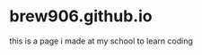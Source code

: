 # brew906.github.io
this is a page i made at my school to learn coding
<!DOCTYPE html>
<!--created by Michael Brewer
Sep.17,2020
micbrewe@uat.edu-->
<html>

<head>
    <!--this links the js and css files with the code in them-->
    <script src="UATBlastoffcode.js"></script>
    <script src="class.js"></script>
    <link href="BlastoffPageStyle.css" rel="stylesheet" type="text/css" />
    <script src="dataLoader.js"></script>
    <title>
        Uat space program Count Down
    </title>
    <script>
        //needed variables
        var theTime = new Date();
        var tempTime = new Date();
        var time_interval = 5000;
        var last_iteration =0;
        var running = true;
        var index = 0;
        var timer;

        //load our data
        var data = getData();

        function updateDisplay(){
            theTime = new Date();

            //debuggin
            console.log("Display: " + (theTime.getHours() < 10 ? "0" + theTime.getHours() : theTime.getHours()) + ":" + 
            (theTime.getMinutes() < 10 ? "0" + theTime.getMinutes() : theTime.getMinutes()) + ":" + 
            (theTime.getSeconds() < 10 ? "0" + theTime.getSeconds() : theTime.getSeconds()));
            
                       
            var timeRead = data[index].time_seconds;

            if (timeRead >= 10){
                // TODO update the table
                document.getElementById("data").rows["seconds"].innerHTML = dataRow("Time Elapsed", data[index].time_seconds, "seconds");
                document.getElementById("data").rows["latitude"].innerHTML = dataRow("Latitude", data[index].latitude, " ");
                document.getElementById("data").rows["longitude"].innerHTML = dataRow("Longitude", data[index].longitude, " ");
                document.getElementById("data").rows["gps_altitude"].innerHTML = dataRow("gps_altitude", data[index].gps_altitude, " ");
                document.getElementById("data").rows["bmpSensor_altitude"].innerHTML = dataRow("bmpSensor_altitude", data[index].bmpSensor_altitude, " ");
                document.getElementById("data").rows["bmpSensor_pressure"].innerHTML = dataRow("bmpSensor_pressure", data[index].bmpSensor_pressure, " ");
                document.getElementById("data").rows["bmpSensor_temperature"].innerHTML = dataRow("bmpSensor_temperature", data[index].bmpSensor_temperature, " ");
                document.getElementById("data").rows["digSensor_temperature"].innerHTML = dataRow("digSensor_temperature", data[index].digSensor_temperature, " ");
                document.getElementById("data").rows["cssSensor_temperature"].innerHTML = dataRow("cssSensor_temperature", data[index].cssSensor_temperature, " ");
                document.getElementById("data").rows["cssSensor_eCO2"].innerHTML = dataRow("cssSensor_eCO2", data[index].cssSensor_eCO2, " ");
                document.getElementById("data").rows["cssSensor_TVOC"].innerHTML = dataRow("cssSensor_TVOC", data[index].cssSensor_TVOC, " ");
                document.getElementById("data").rows["UV"].innerHTML = dataRow("UV", data[index].UV, " ");
                document.getElementById("data").rows["accel_X"].innerHTML = dataRow("Accel_X", data[index].accelX, " ");
                document.getElementById("data").rows["accel_Y"].innerHTML = dataRow("Accel_Y", data[index].accelY, " ");
                document.getElementById("data").rows["accel_Z"].innerHTML = dataRow("Accel_Z", data[index].accelZ, " ");
                document.getElementById("data").rows["magnetic_X"].innerHTML = dataRow("Magnetic_X", data[index].magneticX, " ");
                document.getElementById("data").rows["magnetic_Y"].innerHTML = dataRow("Magnetic_Y", data[index].magneticY, " ");
                document.getElementById("data").rows["magnetic_Z"].innerHTML = dataRow("Magnetic_Z", data[index].magneticZ, " ");
                document.getElementById("data").rows["gyro_X"].innerHTML = dataRow("Gyro_X", data[index].gyroX, " ");
                document.getElementById("data").rows["gyro_Y"].innerHTML = dataRow("Gyro_Y", data[index].gyroY, " ");
                document.getElementById("data").rows["gyro_Z"].innerHTML = dataRow("Gyro_Z", data[index].gyroZ, " ");


                if(index < 500){
                    index = index +1;
                } else{
                    index = 0;
                }
            }
            // TODO update the real time
            document.getElementById("time").innerHTML = (theTime.getHours() < 10 ? "0" + theTime.getHours() : theTime.getHours()) + ":" + 
            (theTime.getMinutes() < 10 ? "0" + theTime.getMinutes() : theTime.getMinutes()) + ":" + 
            (theTime.getSeconds() < 10 ? "0" + theTime.getSeconds() : theTime.getSeconds());
             
            
        }

    </script>


</head>

<body>
    <table class="tableTop">
        <tr>
            <!-- tr defines a row-->
            <td>
                <!--this is where the picture and page info goes-->
                <img src="UATSpace-2.png">
            </td>
            <td>
                <h1 class="titleclass">UAT SPACE PROGRAM</h1>
            </td>
       </tr>
    </table>
    <br>
    <table id="data" border="2" width="70%" class="dataTable">
        <col style="width: 35%;">
        <col style="width: 35%;">
        <thead>
            <!--these are the table headers-->
            <th align="left">Data Type</th>
            <th align="left">Reading</th>
        </thead>
        <tbody>
            <!--this is were all the data will be displayed in a chart-->
            <tr id="seconds"></tr>
            <tr id="latitude"></tr>
            <tr id="longitude"></tr>
            <tr id="gps_altitude"></tr>
            <tr id="bmpSensor_altitude"></tr>
            <tr id="bmpSensor_pressure"></tr>
            <tr id="bmpSensor_temperature"></tr>
            <tr id="digSensor_temperature"></tr>
            <tr id="cssSensor_temperature"></tr>
            <tr id="cssSensor_eCO2"></tr>
            <tr id="cssSensor_TVOC"></tr>
            <tr id="UV"></tr>
            <tr id="accel_X"></tr>
            <tr id="accel_Y"></tr>
            <tr id="accel_Z"></tr>
            <tr id="magnetic_X"></tr>
            <tr id="magnetic_Y"></tr>
            <tr id="magnetic_Z"></tr>
            <tr id="gyro_X"></tr>
            <tr id="gyro_Y"></tr>
            <tr id="gyro_Z"> </tr>


        </tbody>

    </table>
    <br>
    The current time is: <div id = "time"></div>

    <br>
    <!--this gives a picture of the rocket launch-->
    <img src="th.jpg">
    <!--this will start the countdown timer-->
    <button id="startButton" onclick="start();" class="button">Start</button>
    <button id="stopButton" onclick="stop();" class="button" disabled=true>Stop</button>
    <br>
    <br>
    <!--This will start the sound of the rocket-->
    <button class="lgbutton" onclick="playStation()"> Play Space Station Sounds</button>
    <button class="lgbutton" onclick="playStationoff()">Turn Off Space Station Sounds</button>
    <!--this is where my countdown timer will appear-->
    <h1>COUNT DOWN TIMER</h1>
    <p id="paratag">Count Down Starts Here...</p>
    <br>
    <br>
    <button id="startButton" onclick=" countdownTimerRunn();" class="button">Start</button>
    <br>
    <script>
        var fallLaunch = new Mission(100,100,100,"Serenity","Nov",13,2021,3);
        var springLaunch = new Mission(10,10,150,"Discovery","May",8,2021,10);
        var ship1 = new SpaceCraft ("A wing Fighter", 0, 3);
        var ship2 = new SpaceCraft ("Enterprise", 0, 1004);
        
    </script>
    <br>
    <h1>Ship1 information</h1>
    <br>
    <div id= "ship1Info">Ship one info here</div>
    <br>
    <br>
    <!--<button class="lgbutton" onclick="fallLaunch.launch();">Launch Fall</button>
    <br>
    <br>
    <button class="lgbutton" onclick="springLaunch.disMissionLaunchDate();">Display Spring</button>
    <button class="lgbutton" onclick="fallLaunch. consumeFood(10);">Consume 10 Food</button>
    <br>
    <br>-->
    <!--<button class="lgbutton" onclick="alert(ship1.addAstronauts(2));">add 2 astronauts</button>-->
    <button class="lgbutton" onclick="ship1.craftInfo();">Display ship1 info</button>
    <!--<button class="lgbutton" onclick="alert('the ship now moving at ' + ship1.accelerate(10, 5) + 'm/s');">accelerate 10 m/s for 5 sec </button>-->
    
    <!--this will give ability to add astonauts and change velocity of space ship,
        Astro and velosity functions in class.js-->
    <form onsubmit="return false">
        number of Astronauts to add: <input type="number" id="formNumAstro"><br>
        <input type="submit" onclick="ship1.varAddAstro()">
    </form>
    <form onsubmit="return false">
        incresse velocity to: <input type="number" id="formIncVelocity"><br>
        for how long: <input type="number" id="formIncTime"><br>

        <input type="submit" onclick="ship1.varAccel()">
    </form>

</body>

</html>
